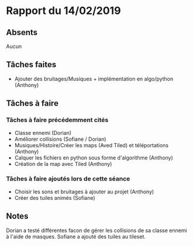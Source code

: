 # Rapport du 14/02/2019
## Absents
Aucun
## Tâches faites
- Ajouter des bruitages/Musiques + implémentation en algo/python (Anthony)
## Tâches à faire
### Tâches à faire précédemment cités
- Classe ennemi (Dorian)
- Améliorer collisions (Sofiane / Dorian)
- Musiques/Histoire/Créer les maps (Aved Tiled) et téléportations (Anthony)
- Calquer les fichiers en python sous forme d'algorithme (Anthony)
- Création de la map avec Tiled (Anthony)
### Tâches à faire ajoutés lors de cette séance
- Choisir les sons et bruitages à ajouter au projet (Anthony)
- Créer des tuiles animés (Sofiane)
## Notes
Dorian a testé différentes facon de gérer les collisions de sa classe ennemi à l'aide de masques.
Sofiane a ajouté des tuiles au tileset.

